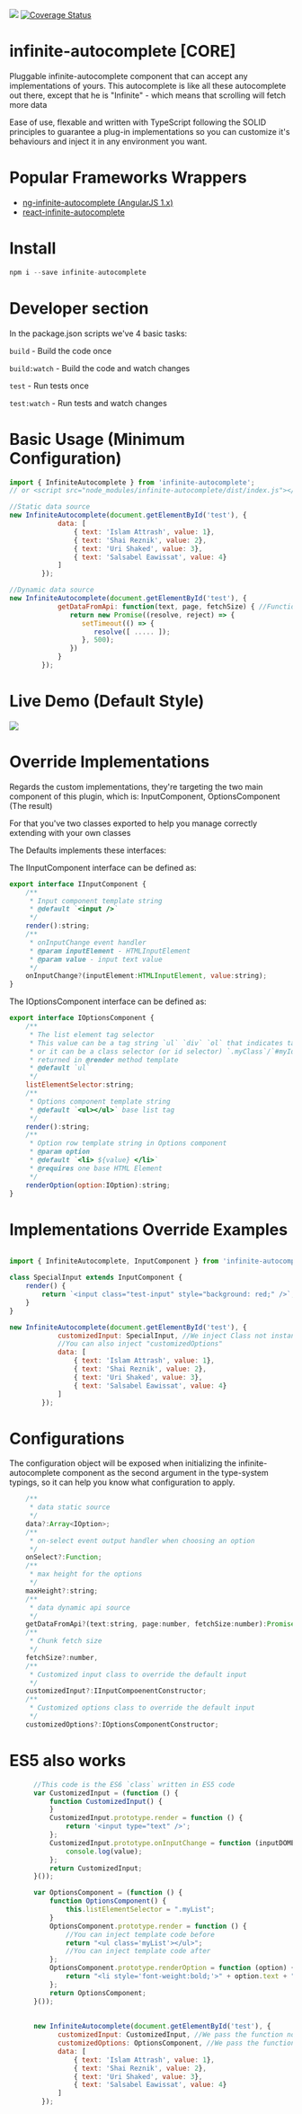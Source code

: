 <a><img src='https://travis-ci.org/Attrash-Islam/infinite-autocomplete.svg?branch=master' /></a>     <a href='https://coveralls.io/github/Attrash-Islam/infinite-autocomplete'><img src='https://coveralls.io/repos/github/Attrash-Islam/infinite-autocomplete/badge.svg' alt='Coverage Status' /></a>


# infinite-autocomplete [CORE]
Pluggable infinite-autocomplete component that can accept any implementations of yours.
This autocomplete is like all these autocomplete out there, except that he is "Infinite" - which means that scrolling will fetch more data

Ease of use, flexable and written with TypeScript following the SOLID principles to guarantee a plug-in implementations so you can customize it's behaviours and inject it in any environment you want. 

# Popular Frameworks Wrappers
- <a href="https://github.com/Attrash-Islam/ng-infinite-autocomplete">ng-infinite-autocomplete (AngularJS 1.x)</a>
- <a href="https://github.com/Attrash-Islam/react-infinite-autocomplete">react-infinite-autocomplete</a>

# Install
```js
npm i --save infinite-autocomplete
```
# Developer section
In the package.json scripts we've 4 basic tasks:

`build` - Build the code once

`build:watch` - Build the code and watch changes

`test` - Run tests once

`test:watch` - Run tests and watch changes

# Basic Usage (Minimum Configuration)
```js
import { InfiniteAutocomplete } from 'infinite-autocomplete';
// or <script src="node_modules/infinite-autocomplete/dist/index.js"></script>

//Static data source
new InfiniteAutocomplete(document.getElementById('test'), {
            data: [
                { text: 'Islam Attrash', value: 1},
                { text: 'Shai Reznik', value: 2},
                { text: 'Uri Shaked', value: 3},
                { text: 'Salsabel Eawissat', value: 4}
            ]
        });

//Dynamic data source
new InfiniteAutocomplete(document.getElementById('test'), {
            getDataFromApi: function(text, page, fetchSize) { //Function return a Promise (http resource)
               return new Promise((resolve, reject) => {
                  setTimeout(() => {
                     resolve([ ..... ]);
                  }, 500);
               })
            }
        });
```

# Live Demo (Default Style)

<img src="https://cdn.rawgit.com/Attrash-Islam/assets/749035d3/infi-basic.gif" />

# Override Implementations
Regards the custom implementations, they're targeting the two main component of this plugin, which is: InputComponent, OptionsComponent (The result)

For that you've two classes exported to help you manage correctly extending with your own classes

The Defaults implements these interfaces:

The IInputComponent interface can be defined as:

```js
export interface IInputComponent {
    /**
     * Input component template string
     * @default `<input />`
     */
    render():string;
    /**
     * onInputChange event handler
     * @param inputElement - HTMLInputElement
     * @param value - input text value
     */
    onInputChange?(inputElement:HTMLInputElement, value:string);
}
```

The IOptionsComponent interface can be defined as:

```js
export interface IOptionsComponent {
    /**
     * The list element tag selector
     * This value can be a tag string `ul` `div` `ol` that indicates tag name,
     * or it can be a class selector (or id selector) `.myClass`/`#myId` which is 
     * returned in @render method template
     * @default `ul`
     */
    listElementSelector:string;
    /**
     * Options component template string
     * @default `<ul></ul>` base list tag
     */
    render():string;
    /**
     * Option row template string in Options component
     * @param option
     * @default `<li> ${value} </li>`
     * @requires one base HTML Element
     */
    renderOption(option:IOption):string;
}
```

# Implementations Override Examples

```js

import { InfiniteAutocomplete, InputComponent } from 'infinite-autocomplete';

class SpecialInput extends InputComponent {
    render() {
        return `<input class="test-input" style="background: red;" />`;
    }
}

new InfiniteAutocomplete(document.getElementById('test'), {
            customizedInput: SpecialInput, //We inject Class not instance object
            //You can also inject "customizedOptions"
            data: [
                { text: 'Islam Attrash', value: 1},
                { text: 'Shai Reznik', value: 2},
                { text: 'Uri Shaked', value: 3},
                { text: 'Salsabel Eawissat', value: 4}
            ]
        });
```

# Configurations
The configuration object will be exposed when initializing the infinite-autocomplete component as the second argument in the type-system typings, so it can help you know what configuration to apply.

```js
    /**
     * data static source
     */
    data?:Array<IOption>;
    /**
     * on-select event output handler when choosing an option
     */
    onSelect?:Function;
    /**
     * max height for the options
     */
    maxHeight?:string;
    /**
     * data dynamic api source
     */
    getDataFromApi?(text:string, page:number, fetchSize:number):Promise<Array<any>>;
    /**
     * Chunk fetch size
     */
    fetchSize?:number,
    /**
     * Customized input class to override the default input
     */
    customizedInput?:IInputCompoenentConstructor;
    /**
     * Customized options class to override the default input
     */
    customizedOptions?:IOptionsComponentConstructor;
```

# ES5 also works
```js
      //This code is the ES6 `class` written in ES5 code
      var CustomizedInput = (function () {
          function CustomizedInput() {
          }
          CustomizedInput.prototype.render = function () {
              return '<input type="text" />';
          };
          CustomizedInput.prototype.onInputChange = function (inputDOMElement, value) {
              console.log(value);
          };
          return CustomizedInput;
      }());

      var OptionsComponent = (function () {
          function OptionsComponent() {
              this.listElementSelector = ".myList";
          }
          OptionsComponent.prototype.render = function () {
              //You can inject template code before
              return "<ul class='myList'></ul>";
              //You can inject template code after
          };
          OptionsComponent.prototype.renderOption = function (option) {
              return "<li style='font-weight:bold;'>" + option.text + "</li>";
          };
          return OptionsComponent;
      }());
      
      
      new InfiniteAutocomplete(document.getElementById('test'), {
            customizedInput: CustomizedInput, //We pass the function not prototype
            customizedOptions: OptionsComponent, //We pass the function not prototype
            data: [
                { text: 'Islam Attrash', value: 1},
                { text: 'Shai Reznik', value: 2},
                { text: 'Uri Shaked', value: 3},
                { text: 'Salsabel Eawissat', value: 4}
            ]
        });
      
```
